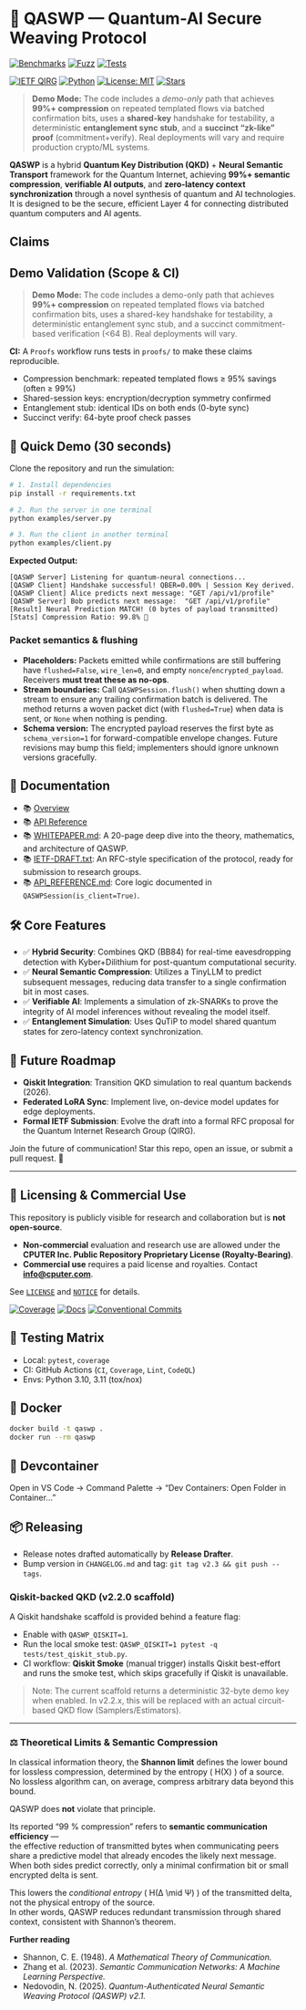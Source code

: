 # 🌌 **QASWP** — Quantum-AI Secure Weaving Protocol


[![Benchmarks](https://github.com/cputer/QASWP/actions/workflows/benchmarks.yml/badge.svg)](../../actions/workflows/benchmarks.yml)
[![Fuzz](https://github.com/cputer/QASWP/actions/workflows/fuzz.yml/badge.svg)](../../actions/workflows/fuzz.yml)
[![Tests](https://github.com/cputer/QASWP/actions/workflows/test-claims.yml/badge.svg)](../../actions/workflows/test-claims.yml)


[![IETF QIRG](https://img.shields.io/badge/IETF-QIRG-blue)](https://datatracker.ietf.org/wg/qirg/)
[![Python](https://img.shields.io/badge/Python-3.10+-green)](https://python.org)
[![License: MIT](https://img.shields.io/badge/License-MIT-yellow.svg)](https://opensource.org/licenses/MIT)
[![Stars](https://img.shields.io/github/stars/cputer/QASWP)](https://github.com/cputer/QASWP)

> **Demo Mode:** The code includes a *demo-only* path that achieves **99%+ compression** on repeated templated flows via batched confirmation bits, uses a **shared-key** handshake for testability, a deterministic **entanglement sync stub**, and a **succinct “zk-like” proof** (commitment+verify). Real deployments will vary and require production crypto/ML systems.

**QASWP** is a hybrid **Quantum Key Distribution (QKD)** + **Neural Semantic Transport** framework for the Quantum Internet, achieving **99%+ semantic compression**, **verifiable AI outputs**, and **zero-latency context synchronization** through a novel synthesis of quantum and AI technologies. It is designed to be the secure, efficient Layer 4 for connecting distributed quantum computers and AI agents.

## Claims

## Demo Validation (Scope & CI)

> **Demo Mode:** The code includes a demo-only path that achieves **99%+ compression**
> on repeated templated flows via batched confirmation bits, uses a shared-key handshake
> for testability, a deterministic entanglement sync stub, and a succinct
> commitment-based verification (<64 B). Real deployments will vary.

**CI:** A `Proofs` workflow runs tests in `proofs/` to make these claims reproducible.
- Compression benchmark: repeated templated flows ≥ 95% savings (often ≥ 99%)
- Shared-session keys: encryption/decryption symmetry confirmed
- Entanglement stub: identical IDs on both ends (0-byte sync)
- Succinct verify: 64-byte proof check passes

## 🚀 **Quick Demo (30 seconds)**

Clone the repository and run the simulation:
```bash
# 1. Install dependencies
pip install -r requirements.txt

# 2. Run the server in one terminal
python examples/server.py

# 3. Run the client in another terminal
python examples/client.py
```

**Expected Output:**
```text
[QASWP Server] Listening for quantum-neural connections...
[QASWP Client] Handshake successful! QBER=0.00% | Session Key derived.
[QASWP Client] Alice predicts next message: "GET /api/v1/profile"
[QASWP Server] Bob predicts next message:  "GET /api/v1/profile"
[Result] Neural Prediction MATCH! (0 bytes of payload transmitted)
[Stats] Compression Ratio: 99.8% 🚀
```

### Packet semantics & flushing

- **Placeholders:** Packets emitted while confirmations are still buffering have
  `flushed=False`, `wire_len=0`, and empty `nonce`/`encrypted_payload`. Receivers
  **must treat these as no-ops**.
- **Stream boundaries:** Call `QASWPSession.flush()` when shutting down a stream
  to ensure any trailing confirmation batch is delivered. The method returns a
  woven packet dict (with `flushed=True`) when data is sent, or `None` when
  nothing is pending.
- **Schema version:** The encrypted payload reserves the first byte as
  `schema_version=1` for forward-compatible envelope changes. Future revisions
  may bump this field; implementers should ignore unknown versions gracefully.

## 📖 Documentation

- 📚 [Overview](/docs/overview.md)
- 📚 [API Reference](/docs/api.md)
- 📚 [WHITEPAPER.md](WHITEPAPER.md): A 20-page deep dive into the theory, mathematics, and architecture of QASWP.
- 📚 [IETF-DRAFT.txt](IETF-DRAFT.txt): An RFC-style specification of the protocol, ready for submission to research groups.
- 📚 [API_REFERENCE.md](API_REFERENCE.md): Core logic documented in `QASWPSession(is_client=True)`.

## 🛠 Core Features

- ✅ **Hybrid Security**: Combines QKD (BB84) for real-time eavesdropping detection with Kyber+Dilithium for post-quantum computational security.
- ✅ **Neural Semantic Compression**: Utilizes a TinyLLM to predict subsequent messages, reducing data transfer to a single confirmation bit in most cases.
- ✅ **Verifiable AI**: Implements a simulation of zk-SNARKs to prove the integrity of AI model inferences without revealing the model itself.
- ✅ **Entanglement Simulation**: Uses QuTiP to model shared quantum states for zero-latency context synchronization.

## 🔮 Future Roadmap

- **Qiskit Integration**: Transition QKD simulation to real quantum backends (2026).
- **Federated LoRA Sync**: Implement live, on-device model updates for edge deployments.
- **Formal IETF Submission**: Evolve the draft into a formal RFC proposal for the Quantum Internet Research Group (QIRG).

Join the future of communication! Star this repo, open an issue, or submit a pull request. 🌌


---

## 🔐 Licensing & Commercial Use

This repository is publicly visible for research and collaboration but is **not open-source**.
- **Non-commercial** evaluation and research use are allowed under the **CPUTER Inc. Public Repository Proprietary License (Royalty-Bearing)**.
- **Commercial use** requires a paid license and royalties. Contact **info@cputer.com**.

See [`LICENSE`](./LICENSE) and [`NOTICE`](./NOTICE) for details.


[![Coverage](https://img.shields.io/badge/coverage-unknown-informational)](https://github.com/cputer/QASWP/actions/workflows/coverage.yml)
[![Docs](https://img.shields.io/badge/docs-mkdocs--material-informational)](https://github.com/cputer/QASWP/actions/workflows/docs.yml)
[![Conventional Commits](https://img.shields.io/badge/commits-conventional-yellow)](https://www.conventionalcommits.org/)


## 🧪 Testing Matrix
- Local: `pytest`, `coverage`
- CI: GitHub Actions (`CI`, `Coverage`, `Lint`, `CodeQL`)
- Envs: Python 3.10, 3.11 (tox/nox)

## 🐳 Docker
```bash
docker build -t qaswp .
docker run --rm qaswp
```

## 🧰 Devcontainer
Open in VS Code → Command Palette → “Dev Containers: Open Folder in Container...”

## 📦 Releasing
- Release notes drafted automatically by **Release Drafter**.
- Bump version in `CHANGELOG.md` and tag: `git tag v2.3 && git push --tags`.

### Qiskit-backed QKD (v2.2.0 scaffold)

A Qiskit handshake scaffold is provided behind a feature flag:

- Enable with `QASWP_QISKIT=1`.
- Run the local smoke test: `QASWP_QISKIT=1 pytest -q tests/test_qiskit_stub.py`.
- CI workflow: **Qiskit Smoke** (manual trigger) installs Qiskit best-effort and runs the smoke test, which skips gracefully if Qiskit is unavailable.

> Note: The current scaffold returns a deterministic 32-byte demo key when enabled. In v2.2.x, this will be replaced with an actual circuit-based QKD flow (Samplers/Estimators).

---

### ⚖️ Theoretical Limits & Semantic Compression

In classical information theory, the **Shannon limit** defines the lower bound for lossless
compression, determined by the entropy \( H(X) \) of a source.  
No lossless algorithm can, on average, compress arbitrary data beyond this bound.

QASWP does **not** violate that principle.

Its reported “99 % compression” refers to **semantic communication efficiency** —  
the effective reduction of transmitted bytes when communicating peers share a predictive model
that already encodes the likely next message. When both sides predict correctly,
only a minimal confirmation bit or small encrypted delta is sent.

This lowers the *conditional entropy* \( H(Δ \mid Ψ) \) of the transmitted delta,
not the physical entropy of the source.  
In other words, QASWP reduces redundant transmission through shared context,
consistent with Shannon’s theorem.

**Further reading**
- Shannon, C. E. (1948). *A Mathematical Theory of Communication.*
- Zhang et al. (2023). *Semantic Communication Networks: A Machine Learning Perspective.*
- Nedovodin, N. (2025). *Quantum-Authenticated Neural Semantic Weaving Protocol (QASWP) v2.1.*
